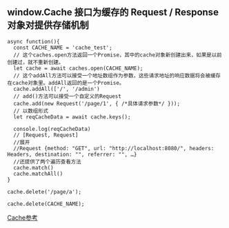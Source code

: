 ## window.Cache 接口为缓存的 Request / Response  对象对提供存储机制

```
async function(){
  const CACHE_NAME = 'cache_test';
  // 这个caches.open方法返回一个Promise，其中的cache对象新创建出来，如果是以前创建过，就不重新创建。
  let cache = await caches.open(CACHE_NAME);
  // 这个addAll方法可以接受一个地址数组作为参数，这些请求地址的响应数据将会被缓存在cache对象里。addAll返回的是一个Promise。
  cache.addAll(['/', '/admin')
  // add()方法可以接受一个自定义的Request
  cache.add(new Request('/page/1', { /*具体请求参数*/ }));
  // 以数组形式
  let reqCacheData = await cache.keys();  

  console.log(reqCacheData)
  // [Request, Request]
  //展开
  //Request {method: "GET", url: "http://localhost:8080/", headers: Headers, destination: "", referrer: "", …}
  //还提供了两个遍历查看方法
  cache.match()
  cache.matchAll()
}

cache.delete('/page/a');

cache.delete(CACHE_NAME);  
```

[Cache参考](https://developer.mozilla.org/zh-CN/docs/Web/API/Cache)